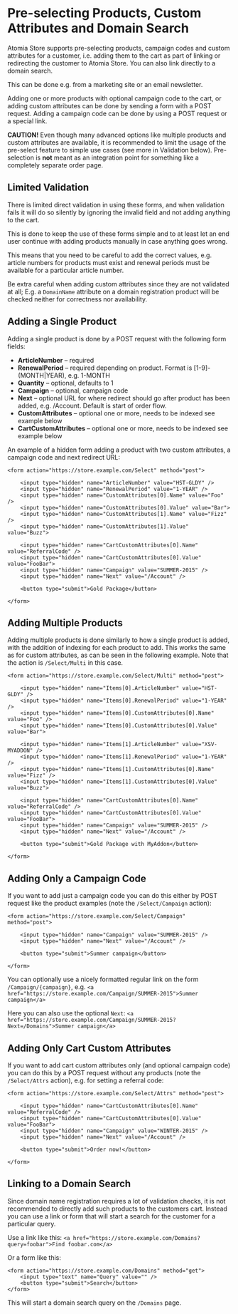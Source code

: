 ﻿Pre-selecting Products, Custom Attributes and Domain Search
===========================================================

Atomia Store supports pre-selecting products, campaign codes and custom attributes for a customer, i.e. adding them to the cart as part of linking or redirecting the customer to Atomia Store. You can also link directly to a domain search.

This can be done e.g. from a marketing site or an email newsletter.

Adding one or more products with optional campaign code to the cart, or adding custom attributes can be done by sending a form with a POST request. Adding a campaign code can be done by using a POST request or a special link.

**CAUTION!** Even though many advanced options like multiple products and custom attributes are available, it is recommended to limit the usage of the pre-select feature to simple use cases (see more in Validation below). Pre-selection is **not** meant as an integration point for something like a completely separate order page. 


Limited Validation
------------------

There is limited direct validation in using these forms, and when validation fails it will do so silently by ignoring the invalid field and not adding anything to the cart.

This is done to keep the use of these forms simple and to at least let an end user continue with adding products manually in case anything goes wrong.

This means that you need to be careful to add the correct values, e.g. article numbers for products must exist and renewal periods must be available for a particular article number.

Be extra careful when adding custom attributes since they are not validated at all; E.g. a `DomainName` attribute on a domain registration product will be checked neither for correctness nor availability.


Adding a Single Product
-----------------------

Adding a single product is done by a POST request with the following form fields:

* **ArticleNumber** &ndash; required
* **RenewalPeriod** &ndash; required depending on product. Format is [1-9]-(MONTH|YEAR), e.g. 1-MONTH
* **Quantity** &ndash; optional, defaults to 1
* **Campaign** &ndash; optional, campaign code
* **Next** &ndash; optional URL for where redirect should go after product has been added, e.g. /Account. Default is start of order flow.
* **CustomAttributes** &ndash; optional one or more, needs to be indexed see example below
* **CartCustomAttributes** &ndash; optional one or more, needs to be indexed see example below

An example of a hidden form adding a product with two custom attributes, a campaign code and next redirect URL:

    <form action="https://store.example.com/Select" method="post">

        <input type="hidden" name="ArticleNumber" value="HST-GLDY" />
        <input type="hidden" name="RenewalPeriod" value="1-YEAR" />    
        <input type="hidden" name="CustomAttributes[0].Name" value="Foo" />
        <input type="hidden" name="CustomAttributes[0].Value" value="Bar">
        <input type="hidden" name="CustomAttributes[1].Name" value="Fizz" />
        <input type="hidden" name="CustomAttributes[1].Value" value="Buzz">

        <input type="hidden" name="CartCustomAttributes[0].Name" value="ReferralCode" />
        <input type="hidden" name="CartCustomAttributes[0].Value" value="FooBar">
        <input type="hidden" name="Campaign" value="SUMMER-2015" />
        <input type="hidden" name="Next" value="/Account" />

        <button type="submit">Gold Package</button>

    </form>


Adding Multiple Products
------------------------

Adding multiple products is done similarly to how a single product is added, with the addition of indexing for each product to add. This works the same as for custom attributes, as can be seen in the following example. Note that the action is `/Select/Multi` in this case.

    <form action="https://store.example.com/Select/Multi" method="post">

        <input type="hidden" name="Items[0].ArticleNumber" value="HST-GLDY" />
        <input type="hidden" name="Items[0].RenewalPeriod" value="1-YEAR" />    
        <input type="hidden" name="Items[0].CustomAttributes[0].Name" value="Foo" />
        <input type="hidden" name="Items[0].CustomAttributes[0].Value" value="Bar">
        
        <input type="hidden" name="Items[1].ArticleNumber" value="XSV-MYADDON" />
        <input type="hidden" name="Items[1].RenewalPeriod" value="1-YEAR" />    
        <input type="hidden" name="Items[1].CustomAttributes[0].Name" value="Fizz" />
        <input type="hidden" name="Items[1].CustomAttributes[0].Value" value="Buzz">

        <input type="hidden" name="CartCustomAttributes[0].Name" value="ReferralCode" />
        <input type="hidden" name="CartCustomAttributes[0].Value" value="FooBar">
        <input type="hidden" name="Campaign" value="SUMMER-2015" />
        <input type="hidden" name="Next" value="/Account" />

        <button type="submit">Gold Package with MyAddon</button>

    </form>


Adding Only a Campaign Code
---------------------------

If you want to add just a campaign code you can do this either by POST request like the product examples (note the `/Select/Campaign` action):

    <form action="https://store.example.com/Select/Campaign" method="post">

        <input type="hidden" name="Campaign" value="SUMMER-2015" />
        <input type="hidden" name="Next" value="/Account" />

        <button type="submit">Summer campaign</button>

    </form>

You can optionally use a nicely formatted regular link on the form `/Campaign/{campaign}`, e.g. `<a href="https://store.example.com/Campaign/SUMMER-2015">Summer campaign</a>`

Here you can also use the optional `Next`: `<a href="https://store.example.com/Campaign/SUMMER-2015?Next=/Domains">Summer campaign</a>`


Adding Only Cart Custom Attributes
----------------------------------

If you want to add cart custom attributes only (and optional campaign code) you can do this by a POST request without any products (note the `/Select/Attrs` action), e.g. for setting a referral code:

    <form action="https://store.example.com/Select/Attrs" method="post">

        <input type="hidden" name="CartCustomAttributes[0].Name" value="ReferralCode" />
        <input type="hidden" name="CartCustomAttributes[0].Value" value="FooBar">
        <input type="hidden" name="Campaign" value="WINTER-2015" />
        <input type="hidden" name="Next" value="/Account" />

        <button type="submit">Order now!</button>

    </form>


Linking to a Domain Search
--------------------------

Since domain name registration requires a lot of validation checks, it is not recommended to directly add such products to the customers cart. Instead you can use a link or form that will start a search for the customer for a particular query.

Use a link like this: `<a href="https://store.example.com/Domains?query=foobar">Find foobar.com</a>`

Or a form like this:

    <form action="https://store.example.com/Domains" method="get">
        <input type="text" name="Query" value="" />
        <button type="submit">Search</button>
    </form>

This will start a domain search query on the `/Domains` page.
